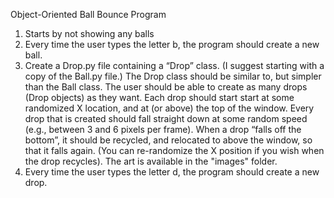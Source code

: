 Object-Oriented Ball Bounce Program  
1) Starts by not showing any balls
2) Every time the user types the letter b, the program should create a new ball.
3) Create a Drop.py file containing a “Drop” class.  (I suggest starting with a copy of the Ball.py file.)
The Drop class should be similar to, but simpler than the Ball class.  The user should be able to create as many drops (Drop objects) as they want.
Each drop should start start at some randomized X location, and at (or above) the top of the  window.  Every drop that is created should fall straight down at some random speed (e.g., between 3 and 6 pixels per frame).  When a drop “falls off the bottom”, it should be recycled, and relocated to above the window, so that it falls again.  (You can re-randomize the X position if you wish when the drop recycles).  The art is available in the "images" folder.
4)  Every time the user types the letter d, the program should create a new drop.
